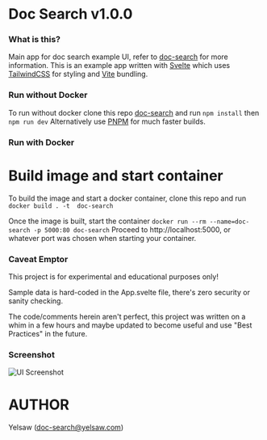 # Doc Search v1.0.0

### What is this?
Main app for doc search example UI, refer to [doc-search](https://github.com/yelsaw/doc-search) for more information.
This is an example app written with [Svelte](https://svelte.dev/) which uses [TailwindCSS](https://tailwindcss.com/) for styling and [Vite](https://vitejs.dev/) bundling.

### Run without Docker
To run without docker clone this repo [doc-search](https://github.com/yelsaw/doc-search) and run `npm install` then `npm run dev`
Alternatively use [PNPM](https://pnpm.io/installation) for much faster builds.

### Run with Docker

# Build image and start container
To build the image and start a docker container, clone this repo and run `docker build . -t  doc-search`

Once the image is built, start the container `docker run --rm --name=doc-search -p 5000:80 doc-search`
Proceed to http://localhost:5000, or whatever port was chosen when starting your container.

### Caveat Emptor
This project is for experimental and educational purposes only! 

Sample data is hard-coded in the App.svelte file, there's zero security or sanity checking. 

The code/comments herein aren't perfect, this project was written on a whim in a few hours and maybe updated to become useful and use "Best Practices" in the future.

### Screenshot
![UI Screenshot](https://github.com/yelsaw/doc-search/screenshot.png "UI Screenshot")

# AUTHOR
Yelsaw (doc-search@yelsaw.com)



